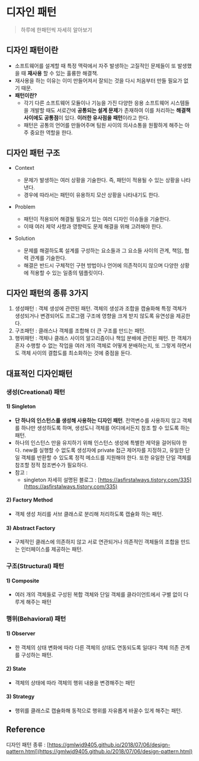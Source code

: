 # 디자인 패턴
> 하루에 한패턴씩 자세히 알아보기 

## 디자인 패턴이란
* 소프트웨어를 설계할 때 특정 맥락에서 자주 발생하는 고질적인 문제들이 또 발생했을 때 **재사용** 할 수 있는 훌륭한 해결책.
* 재사용을 하는 이유는 이미 만들어져서 잘되는 것을 다시 처음부터 만들 필요가 없기 때문.
* **패턴이란?**
    - 각기 다른 소프트웨어 모듈이나 기능을 가진 다양한 응용 소프트웨어 시스템들을 개발할 때도 서로간에 **공통되는 설계 문제**가 존재하여 이를 처리하는 **해결책 사이에도 공통점**이 있다. **이러한 유사점을 패턴**이라고 한다.
    - 패턴은 공통의 언어를 만들어주며 팀원 사이의 의사소통을 원활하게 해주는 아주 중요한 역할을 한다.

## 디자인 패턴 구조
* Context 
    - 문제가 발생하는 여러 상황을 기술한다. 즉, 패턴이 적용될 수 있는 상황을 나타낸다.
    - 경우에 따라서는 패턴이 유용하지 모산 상황을 나타내기도 한다.
* Problem
    - 패턴이 적용되어 해결될 필요가 있는 여러 디자인 이슈들을 기술한다.
    - 이때 여러 제약 사항과 영향력도 문제 해결을 위해 고려해야 한다.

* Solution
    - 문제를 해결하도록 설계를 구성하는 요소들과 그 요소들 사이의 관계, 책임, 협력 관계를 기술한다.
    - 해결은 반드시 구체적인 구현 방법이나 언어에 의존적이지 않으며 다양한 상황에 적용할 수 있는 일종의 템플릿이다.


## 디자인 패턴의 종류 3가지
1. 생성패턴 : 객체 생성에 관련된 패턴. 객체의 생성과 조합을 캡슐화해 특정 객체가 생성되거나 	변경되어도 프로그램 구조에 영향을 크게 받지 않도록 유연성을 제공한다.
2. 구조패턴 : 클래스나 객체를 조합해 더 큰 구조를 만드는 패턴.
3. 행위패턴 : 객체나 클래스 사이의 알고리즘이나 책임 분배에 관련된 패턴. 한 객체가 혼자 수행할 수 없는 작업을 여러 개의 객체로 어떻게 분배하는지, 또 그렇게 하면서도 객체 사이의 결합도를 최소화하는 것에 중점을 둔다.

## 대표적인 디자인패턴
### 생성(Creational) 패턴
#### 1) **Singleton** 
- **단 하나의 인스턴스를 생성해 사용하는 디자인 패턴**. 전역변수를 사용하지 않고 객체를 하나만 생성하도록 하며, 생성도니 객체를 어디에서든지 참조 할 수 있도록 하는 패턴.
- 하나의 인스턴스 만을 유지하기 위해 인스턴스 생성에 특별한 제약을 걸어둬야 한다. new를 실행할 수 없도록 생성자에 private 접근 제어자를 지정하고, 유일한 단일 객체를 반환할 수 있도록 정적 메소드를 지원해야 한다. 또한 유일한 단일 객체를 참조할 정적 참조변수가 필요하다.
- 참고 : 
    * singleton 자세히 설명된 블로그 : [https://asfirstalways.tistory.com/335](https://asfirstalways.tistory.com/335)


#### 2) Factory Method
- 객체 생성 처리를 서브 클래스로 분리해 처리하도록 캡슐화 하는 패턴.
#### 3) Abstract Factory
- 구체적인 클래스에 의존하지 않고 서로 연관되거나 의존적인 객체들의 조합을 만드는 인터페이스를 제공하는 패턴.
### 구조(Structural) 패턴
#### 1) Composite
- 여러 개의 객체들로 구성된 복합 객체와 단일 객체를 클라이언트에서 구별 없이 다루게 해주는 패턴
### 행위(Behavioral) 패턴
#### 1) **Observer**
- 한 객체의 상태 변화에 따라 다른 객체의 상태도 연동되도록 일대다 객체 의존 관계를 구성하는 패턴.

#### 2) State
- 객체의 상태에 따라 객체의 행위 내용을 변경해주는 패턴

#### 3) Strategy
- 행위를 클래스로 캡슐화해 동적으로 행위를 자유롭게 바꿀수 있게 해주는 패턴.
 

## Reference
디자인 패턴 종류 : [https://gmlwjd9405.github.io/2018/07/06/design-pattern.html](https://gmlwjd9405.github.io/2018/07/06/design-pattern.html)